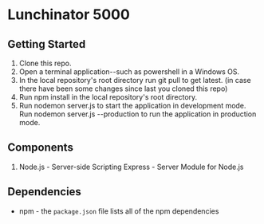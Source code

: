 # Lunchinator 5000

## Getting Started

1. Clone this repo.
2. Open a terminal application--such as powershell in a Windows OS.
3. In the local repository's root directory run git pull to get latest. (in case there have been some changes since last you cloned this repo)
4. Run npm install in the local repository's root directory.
5. Run nodemon server.js to start the application in development mode. Run nodemon server.js --production to run the application in production mode.

## Components

1. Node.js - Server-side Scripting
 Express - Server Module for Node.js

## Dependencies

* npm - the `package.json` file lists all of the npm dependencies